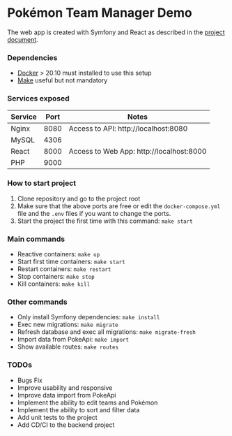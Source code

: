 # Pokémon Team Manager Demo
The web app is created with Symfony and React as described in the [project document](https://docs.google.com/document/d/1m6AE33i7Vr8LMHA5tPVohkbyH4gVvP2HVsjrlnENazY/edit?usp=sharing
).

### Dependencies
- [Docker](https://www.docker.com/get-started) > 20.10 must installed to use this setup
- [Make](https://formulae.brew.sh/formula/make) useful but not mandatory

### Services exposed

| Service | Port | Notes                                             |
|---------|------|---------------------------------------------------|
| Nginx   | 8080 | Access to API: http://localhost:8080           |
| MySQL   | 4306 |                                                   |
| React   | 8000 | Access to Web App: http://localhost:8000 |
| PHP     | 9000 |                                                   |

### How to start project
1. Clone repository and go to the project root
2. Make sure that the above ports are free or edit the `docker-compose.yml` file and the `.env` files if you want to change the ports.
3. Start the project the first time with this command: `make start`

### Main commands
- Reactive containers: `make up`
- Start first time containers: `make start`
- Restart containers: `make restart`
- Stop containers: `make stop`
- Kill containers: `make kill`

### Other commands
- Only install Symfony dependencies: `make install`
- Exec new migrations: `make migrate`
- Refresh database and exec all migrations: `make migrate-fresh`
- Import data from PokeApi: `make import`
- Show available routes: `make routes`

### TODOs
- Bugs Fix
- Improve usability and responsive
- Improve data import from PokeApi
- Implement the ability to edit teams and Pokémon
- Implement the ability to sort and filter data
- Add unit tests to the project
- Add CD/CI to the backend project
